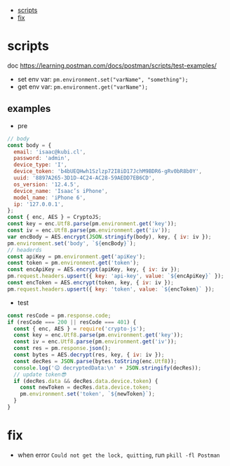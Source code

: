 - [scripts](#scripts)
- [fix](#fix)

# scripts

doc <https://learning.postman.com/docs/postman/scripts/test-examples/>

- set env var: `pm.environment.set("varName", "something");`
- get env var: `pm.environment.get("varName");`

## examples

- pre

```javascript
// body
const body = {
  email: 'isaac@kubi.cl',
  password: 'admin',
  device_type: 'I',
  device_token: 'b4bUEQHwh1Szlzp72I8iD17JchM9BDR6-gRv0bR8b0Y',
  uuid: '8897A265-3D1D-4C24-AC28-59AEDD7EB6CD',
  os_version: '12.4.5',
  device_name: 'Isaac’s iPhone',
  model_name: 'iPhone 6',
  ip: '127.0.0.1',
};
const { enc, AES } = CryptoJS;
const key = enc.Utf8.parse(pm.environment.get('key'));
const iv = enc.Utf8.parse(pm.environment.get('iv'));
var encBody = AES.encrypt(JSON.stringify(body), key, { iv: iv });
pm.environment.set('body', `${encBody}`);
// headerds
const apiKey = pm.environment.get('apiKey');
const token = pm.environment.get('token');
const encApiKey = AES.encrypt(apiKey, key, { iv: iv });
pm.request.headers.upsert({ key: 'api-key', value: `${encApiKey}` });
const encToken = AES.encrypt(token, key, { iv: iv });
pm.request.headers.upsert({ key: 'token', value: `${encToken}` });
```

- test

```javascript
const resCode = pm.response.code;
if (resCode === 200 || resCode === 401) {
  const { enc, AES } = require('crypto-js');
  const key = enc.Utf8.parse(pm.environment.get('key'));
  const iv = enc.Utf8.parse(pm.environment.get('iv'));
  const res = pm.response.json();
  const bytes = AES.decrypt(res, key, { iv: iv });
  const decRes = JSON.parse(bytes.toString(enc.Utf8));
  console.log('😉 decryptedData:\n' + JSON.stringify(decRes));
  // update token😎
  if (decRes.data && decRes.data.device.token) {
    const newToken = decRes.data.device.token;
    pm.environment.set('token', `${newToken}`);
  }
}
```

# fix

- when error `Could not get the lock, quitting`, run `pkill -fl Postman`
